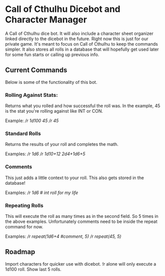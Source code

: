 # Call of Cthulhu Dicebot and Character Manager
A Call of Cthulhu dice bot.  It will also include a character sheet organizer linked directly to the dicebot in the future. Right now this is just for our private game.  It's meant to focus on Call of Cthulhu to keep the commands simpler. It also stores all rolls in a database that will hopefully get used later for some fun starts or calling up previous info.

## Current Commands
Below is some of the functionality of this bot.

### Rolling Against Stats:
Returns what you rolled and how successful the roll was. In the example, 45 is the stat you're rolling against like INT or CON.

Example:
  */r 1d100 45*
  */r 45*

### Standard Rolls
Returns the results of your roll and completes the math.

Examples:
  */r 1d6*
  */r 1d10+12*
  *2d4+1d6+5*

### Comments
This just adds a little context to your roll.  This also gets stored in the database!

Examples:
  */r 1d6 # int roll for my life*

### Repeating Rolls
This will execute the roll as many times as in the second field. So 5 times in the above examples.  Unfortunately comments need to be inside the repeat command for now.

Examples:
  */r repeat(1d6+4 #comment, 5)*
  */r repeat(45, 5)*

## Roadmap

Import characters for quicker use with dicebot. 
*!r* alone will only execute a 1d100 roll.
Show last 5 rolls.
